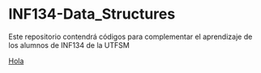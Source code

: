 # INF134-Data_Structures
Este repositorio contendrá códigos para complementar el aprendizaje de los alumnos de INF134 de la UTFSM

[Hola](./Cpp/1-numeric_types.cpp)
